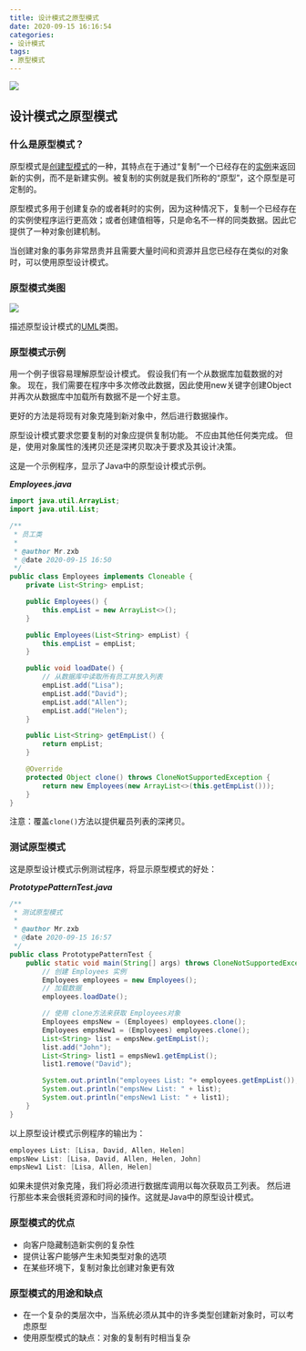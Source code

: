 ```yaml
---
title: 设计模式之原型模式
date: 2020-09-15 16:16:54
categories: 
- 设计模式
tags:
- 原型模式
---
```


![](https://tvax1.sinaimg.cn/large/008aQ1h9ly1girexdcjp0j30p00dw0tx.jpg)

<!-- more -->

## 设计模式之原型模式

### 什么是原型模式？

原型模式是[创建型模式](https://zh.wikipedia.org/wiki/創建型模式)的一种，其特点在于通过“复制”一个已经存在的[实例](https://zh.wikipedia.org/wiki/实例)来返回新的实例，而不是新建实例。被复制的实例就是我们所称的“原型”，这个原型是可定制的。

原型模式多用于创建复杂的或者耗时的实例，因为这种情况下，复制一个已经存在的实例使程序运行更高效；或者创建值相等，只是命名不一样的同类数据。因此它提供了一种对象创建机制。

当创建对象的事务非常昂贵并且需要大量时间和资源并且您已经存在类似的对象时，可以使用原型设计模式。

### 原型模式类图

![](https://tvax2.sinaimg.cn/large/008aQ1h9ly1girg3rftmbj32800vvwgm.jpg)

描述原型设计模式的[UML](https://zh.wikipedia.org/wiki/统一建模语言)类图。

### 原型模式示例

用一个例子很容易理解原型设计模式。 假设我们有一个从数据库加载数据的对象。 现在，我们需要在程序中多次修改此数据，因此使用new关键字创建Object并再次从数据库中加载所有数据不是一个好主意。

更好的方法是将现有对象克隆到新对象中，然后进行数据操作。

原型设计模式要求您要复制的对象应提供复制功能。 不应由其他任何类完成。 但是，使用对象属性的浅拷贝还是深拷贝取决于要求及其设计决策。

这是一个示例程序，显示了Java中的原型设计模式示例。

***Employees.java***

```java
import java.util.ArrayList;
import java.util.List;

/**
 * 员工类
 *
 * @author Mr.zxb
 * @date 2020-09-15 16:50
 */
public class Employees implements Cloneable {
    private List<String> empList;

    public Employees() {
        this.empList = new ArrayList<>();
    }

    public Employees(List<String> empList) {
        this.empList = empList;
    }

    public void loadDate() {
        // 从数据库中读取所有员工并放入列表
        empList.add("Lisa");
        empList.add("David");
        empList.add("Allen");
        empList.add("Helen");
    }

    public List<String> getEmpList() {
        return empList;
    }

    @Override
    protected Object clone() throws CloneNotSupportedException {
        return new Employees(new ArrayList<>(this.getEmpList()));
    }
}
```

注意：覆盖`clone()`方法以提供雇员列表的深拷贝。

### 测试原型模式

这是原型设计模式示例测试程序，将显示原型模式的好处：

***PrototypePatternTest.java***

```java
/**
 * 测试原型模式
 *
 * @author Mr.zxb
 * @date 2020-09-15 16:57
 */
public class PrototypePatternTest {
    public static void main(String[] args) throws CloneNotSupportedException {
        // 创建 Employees 实例
        Employees employees = new Employees();
        // 加载数据
        employees.loadDate();

        // 使用 clone方法来获取 Employees对象
        Employees empsNew = (Employees) employees.clone();
        Employees empsNew1 = (Employees) employees.clone();
        List<String> list = empsNew.getEmpList();
        list.add("John");
        List<String> list1 = empsNew1.getEmpList();
        list1.remove("David");

        System.out.println("employees List: "+ employees.getEmpList());
        System.out.println("empsNew List: " + list);
        System.out.println("empsNew1 List: " + list1);
    }
}
```

以上原型设计模式示例程序的输出为：

```powershell
employees List: [Lisa, David, Allen, Helen]
empsNew List: [Lisa, David, Allen, Helen, John]
empsNew1 List: [Lisa, Allen, Helen]
```

如果未提供对象克隆，我们将必须进行数据库调用以每次获取员工列表。 然后进行那些本来会很耗资源和时间的操作。这就是Java中的原型设计模式。

### 原型模式的优点

- 向客户隐藏制造新实例的复杂性
- 提供让客户能够产生未知类型对象的选项
- 在某些环境下，复制对象比创建对象更有效

### 原型模式的用途和缺点

- 在一个复杂的类层次中，当系统必须从其中的许多类型创建新对象时，可以考虑原型
- 使用原型模式的缺点：对象的复制有时相当复杂